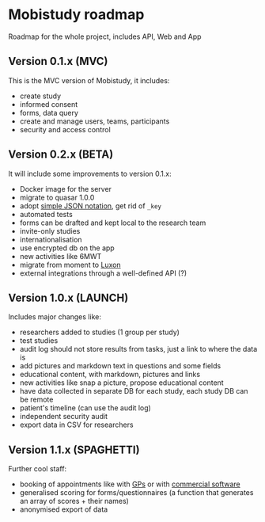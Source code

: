 Mobistudy roadmap
=================

Roadmap for the whole project, includes API, Web and App

## Version 0.1.x (MVC)

This is the MVC version of Mobistudy, it includes:

- create study
- informed consent
- forms, data query
- create and manage users, teams, participants
- security and access control


## Version 0.2.x (BETA)

It will include some improvements to version 0.1.x:

- Docker image for the server
- migrate to quasar 1.0.0
- adopt [simple JSON notation](https://github.com/mpnally/Terrifically-Simple-JSON), get rid of `_key`
- automated tests
- forms can be drafted and kept local to the research team
- invite-only studies
- internationalisation
- use encrypted db on the app
- new activities like 6MWT
- migrate from moment to [Luxon](https://github.com/moment/luxon)
- external integrations through a well-defined API (?)


## Version 1.0.x (LAUNCH)

Includes major changes like:

- researchers added to studies (1 group per study)
- test studies
- audit log should not store results from tasks, just a link to where the data is
- add pictures and markdown text in questions and some fields
- educational content, with markdown, pictures and links
- new activities like snap a picture, propose educational content
- have data collected in separate DB for each study, each study DB can be remote
- patient's timeline (can use the audit log)
- independent security audit
- export data in CSV for researchers


## Version 1.1.x (SPAGHETTI)

Further cool staff:

- booking of appointments like with [GPs](https://developer.nhs.uk/gp-connect-specification-versions/) or with [commercial software](https://www.scheduleonce.com/integrations)
- generalised scoring for forms/questionnaires (a function that generates an array of scores + their names)
- anonymised export of data
